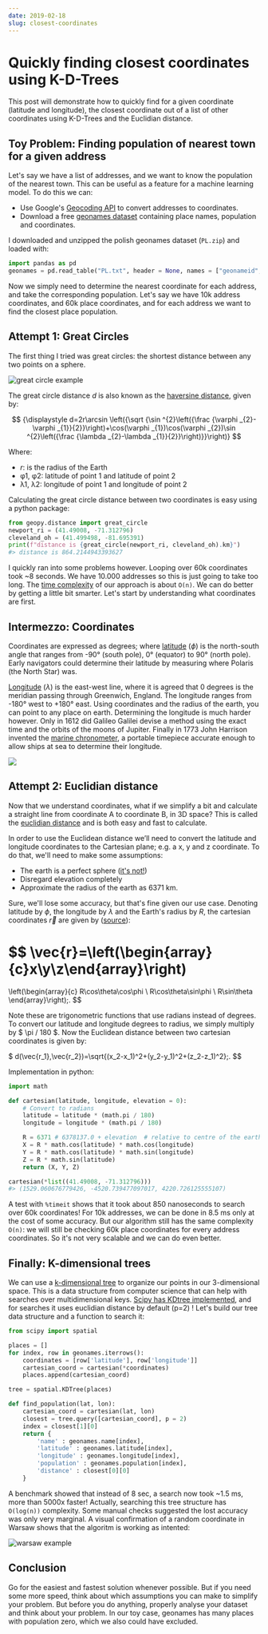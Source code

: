 ```yaml
---
date: 2019-02-18
slug: closest-coordinates
---
```


# Quickly finding closest coordinates using K-D-Trees

This post will demonstrate how to quickly find for a given coordinate (latitude and longitude), the closest coordinate out of a list of other coordinates using K-D-Trees and the Euclidian distance.

<!-- more -->

## Toy Problem: Finding population of nearest town for a given address

Let's say we have a list of addresses, and we want to know the population of the nearest town. This can be useful as a feature for a machine learning model. To do this we can:

- Use Google's [Geocoding API](https://developers.google.com/maps/documentation/geocoding/start) to convert addresses to coordinates.
- Download a free [geonames dataset](http://download.geonames.org/export/dump/) containing place names, population and coordinates.

I downloaded and unzipped the polish geonames dataset (`PL.zip`) and loaded with:

```python
import pandas as pd
geonames = pd.read_table("PL.txt", header = None, names = ["geonameid", "name", "asciiname", "alternatenames", "latitude", "longitude","feature_class", "feature_code", "country_code", "cc2", "admin1_code", "admin2_code", "admin3_code", "admin4_code","population", "elevation", "dem", "timezone", "modification_date"])
```

Now we simply need to determine the nearest coordinate for each address, and take the corresponding population. Let's say we have 10k address coordinates, and 60k place coordinates, and for each address we want to find the closest place population.

## Attempt 1: Great Circles

The first thing I tried was great circles: the shortest distance between any two points on a sphere.

![great circle example](/assets/images/great_circle.png)

The great circle distance $d$ is also known as the [haversine distance](https://en.wikipedia.org/wiki/Haversine_formula), given by:

$$
{\displaystyle d=2r\arcsin \left({\sqrt {\sin ^{2}\left({\frac {\varphi _{2}-\varphi _{1}}{2}}\right)+\cos(\varphi _{1})\cos(\varphi _{2})\sin ^{2}\left({\frac {\lambda _{2}-\lambda _{1}}{2}}\right)}}\right)}
$$

Where:

- *r*: is the radius of the Earth
- φ1, φ2: latitude of point 1 and latitude of point 2
- λ1, λ2: longitude of point 1 and longitude of point 2

Calculating the great circle distance between two coordinates is easy using a python package:

```python
from geopy.distance import great_circle
newport_ri = (41.49008, -71.312796)
cleveland_oh = (41.499498, -81.695391)
print(f"distance is {great_circle(newport_ri, cleveland_oh).km}")
#> distance is 864.2144943393627
```

I quickly ran into some problems however. Looping over 60k coordinates took ~8 seconds. We have 10.000 addresses so this is just going to take too long. The [time complexity](https://en.wikipedia.org/wiki/Time_complexity) of our approach is about `O(n)`. We can do better by getting a little bit smarter. Let's start by understanding what coordinates are first.

## Intermezzo: Coordinates

Coordinates are expressed as degrees; where [latitude](https://en.wikipedia.org/wiki/Latitude) ($\phi$) is the north-south angle that ranges from -90° (south pole), 0° (equator) to 90° (north pole). Early navigators could determine their latitude by measuring where Polaris (the North Star) was.

[Longitude](https://en.wikipedia.org/wiki/Longitude) ($\lambda$) is the east-west line, where it is agreed that 0 degrees is the meridian passing through Greenwich, England. The longitude ranges from -180° west to +180° east. Using coordinates and the radius of the earth, you can point to any place on earth. Determining the longitude is much harder however. Only in 1612 did Galileo Galilei devise a method using the exact time and the orbits of the moons of Jupiter. Finally in 1773 John Harrison invented the [marine chronometer](https://en.wikipedia.org/wiki/Marine_chronometer), a portable timepiece accurate enough to allow ships at sea to determine their longitude.

![](/assets/images/lat-lon.png)

## Attempt 2: Euclidian distance

Now that we understand coordinates, what if we simplify a bit and calculate a straight line from coordinate A to coordinate B, in 3D space? This is called the [euclidian distance](https://en.wikipedia.org/wiki/Euclidean_distance) and is both easy and fast to calculate.

In order to use the Euclidean distance we’ll need to convert the latitude and longitude coordinates to the Cartesian plane; e.g. a x, y and z coordinate. To do that, we'll need to make some assumptions:

- The earth is a perfect sphere ([it's not!](https://en.wikipedia.org/wiki/Figure_of_the_Earth))
- Disregard elevation completely
- Approximate the radius of the earth as 6371 km.

Sure, we'll lose some accuracy, but that's fine given our use case. Denoting latitude by $\phi$, the longitude by $\lambda$ and the Earth's radius by $R$, the cartesian coordinates $\vec{r}$ are given by ([source](https://math.stackexchange.com/questions/29157/how-do-i-convert-the-distance-between-two-lat-long-points-into-feet-meters)):

$$
\vec{r}=\left(\begin{array}{c}x\\y\\z\end{array}\right)
=
\left(\begin{array}{c}
R\cos\theta\cos\phi
\\
R\cos\theta\sin\phi
\\
R\sin\theta
\end{array}\right)\;.
$$

Note these are trigonometric functions that use radians instead of degrees. To convert our latitude and longitude degrees to radius, we simply multiply by $ \pi / 180 $.
Now the Euclidean distance between two cartesian coordinates is given by:

$
d(\vec{r_1},\vec{r_2})=\sqrt{(x_2-x_1)^2+(y_2-y_1)^2+(z_2-z_1)^2}\;.
$$

Implementation in python:

```python
import math

def cartesian(latitude, longitude, elevation = 0):
    # Convert to radians
    latitude = latitude * (math.pi / 180)
    longitude = longitude * (math.pi / 180)

    R = 6371 # 6378137.0 + elevation  # relative to centre of the earth
    X = R * math.cos(latitude) * math.cos(longitude)
    Y = R * math.cos(latitude) * math.sin(longitude)
    Z = R * math.sin(latitude)
    return (X, Y, Z)

cartesian(*list((41.49008, -71.312796)))
#> (1529.060676779426, -4520.739477097017, 4220.726125555107)
```

A test with `%timeit` shows that it took about 850 nanoseconds to search over 60k coordinates! For 10k addresses, we can be done in 8.5 ms only at the cost of some accuracy. But our algorithm still has the same complexity `O(n)`:
we will still be checking 60k place coordinates for every address coordinates. So it's not very scalable and we can do even better.

## Finally: K-dimensional trees

We can use a [k-dimensional tree](https://en.wikipedia.org/wiki/K-d_tree) to organize our points in our 3-dimensional space. This is a data structure from computer science that can help with searches over multidimensional keys. [Scipy has KDtree implemented](https://docs.scipy.org/doc/scipy-0.14.0/reference/generated/scipy.spatial.KDTree.html), and for searches it uses euclidian distance by default (p=2) ! Let's build our tree data structure and a function to search it:

```python
from scipy import spatial

places = []
for index, row in geonames.iterrows():
    coordinates = [row['latitude'], row['longitude']]
    cartesian_coord = cartesian(*coordinates)
    places.append(cartesian_coord)

tree = spatial.KDTree(places)

def find_population(lat, lon):
    cartesian_coord = cartesian(lat, lon)
    closest = tree.query([cartesian_coord], p = 2)
    index = closest[1][0]
    return {
        'name' : geonames.name[index],
        'latitude' : geonames.latitude[index],
        'longitude' : geonames.longitude[index],
        'population' : geonames.population[index],
        'distance' : closest[0][0]
    }
```

A benchmark showed that instead of 8 sec, a search now took ~1.5 ms, more than 5000x faster! Actually, searching this tree structure has `O(log(n))` complexity.
Some manual checks suggested the lost accuracy was only very marginal. A visual confirmation of a random coordinate in Warsaw shows that the algoritm is working as intented:

![warsaw example](/assets/images/warsaw-coordinate.png)

## Conclusion

Go for the easiest and fastest solution whenever possible. But if you need some more speed, think about which assumptions you can make to simplify your problem. But before you do anything, properly analyse your dataset and think about your problem. In our toy case, geonames has many places with population zero, which we also could have excluded.
